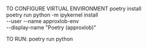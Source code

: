 TO CONFIGURE VIRTUAL ENVIRONMENT
poetry install                   
poetry run python -m ipykernel install \
    --user --name approxlob-env \
    --display-name "Poetry (approxlob)"

TO RUN:
poetry run python <filename>